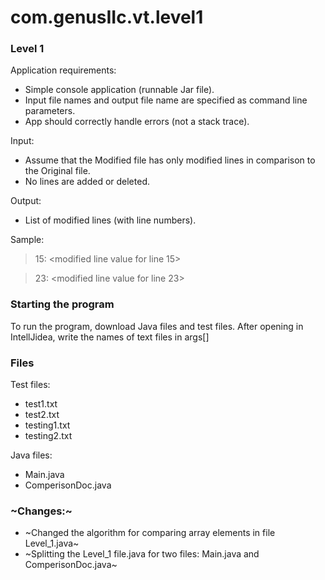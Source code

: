 # com.genusIIc.vt.level1

### Level 1
Application requirements:

* Simple console application (runnable Jar file).
* Input file names and output file name are specified as command line parameters.
* App should correctly handle errors (not a stack trace).

Input:

* Assume that the Modified file has only modified lines in comparison to the Original file.
* No lines are added or deleted.

Output:
 * List of modified lines (with line numbers).

Sample: 

> 15: <modified line value for line 15>

> 23: <modified line value for line 23>
### Starting the program

To run the program, download Java files and test files. After opening in IntellJidea, write the names of text files in args[]

### Files

Test files:

* test1.txt
* test2.txt
* testing1.txt
* testing2.txt

Java files:

* Main.java
* ComperisonDoc.java

### ~Changes:~

* ~Changed the algorithm for comparing array elements in file Level_1.java~
* ~Splitting the Level_1 file.java for two files: Main.java and ComperisonDoc.java~
